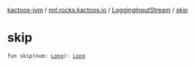 [kactoos-jvm](../../index.md) / [nnl.rocks.kactoos.io](../index.md) / [LoggingInputStream](index.md) / [skip](./skip.md)

# skip

`fun skip(num: `[`Long`](https://kotlinlang.org/api/latest/jvm/stdlib/kotlin/-long/index.html)`): `[`Long`](https://kotlinlang.org/api/latest/jvm/stdlib/kotlin/-long/index.html)